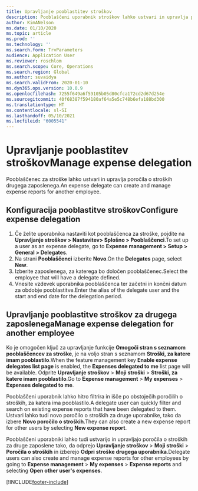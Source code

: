 ```yaml
---
title: Upravljanje pooblastitev stroškov
description: Pooblaščeni uporabnik stroškov lahko ustvari in upravlja poročila o stroških za drugega zaposlenega v organizaciji.
author: KimANelson
ms.date: 01/10/2020
ms.topic: article
ms.prod: ''
ms.technology: ''
ms.search.form: TrvParameters
audience: Application User
ms.reviewer: roschlom
ms.search.scope: Core, Operations
ms.search.region: Global
ms.author: suvaidya
ms.search.validFrom: 2020-01-10
ms.dyn365.ops.version: 10.0.9
ms.openlocfilehash: 7255f649a6f59105b05d80cfca172cd2d67d254e
ms.sourcegitcommit: 40f68387f594180af64a5e5c748b6efa188bd300
ms.translationtype: HT
ms.contentlocale: sl-SI
ms.lasthandoff: 05/10/2021
ms.locfileid: "6005541"
---
```

# <a name="manage-expense-delegation"></a><span data-ttu-id="fa08b-103">Upravljanje pooblastitev stroškov</span><span class="sxs-lookup"><span data-stu-id="fa08b-103">Manage expense delegation</span></span>

<span data-ttu-id="fa08b-104">Pooblaščenec za stroške lahko ustvari in upravlja poročila o stroških drugega zaposlenega.</span><span class="sxs-lookup"><span data-stu-id="fa08b-104">An expense delegate can create and manage expense reports for another employee.</span></span>

## <a name="configure-expense-delegation"></a><span data-ttu-id="fa08b-105">Konfiguracija pooblastitve stroškov</span><span class="sxs-lookup"><span data-stu-id="fa08b-105">Configure expense delegation</span></span>

1. <span data-ttu-id="fa08b-106">Če želite uporabnika nastaviti kot pooblaščenca za stroške, pojdite na **Upravljanje stroškov > Nastavitev> Splošno > Pooblaščenci**.</span><span class="sxs-lookup"><span data-stu-id="fa08b-106">To set up a user as an expense delegate, go to **Expense management > Setup > General > Delegates**.</span></span>
2. <span data-ttu-id="fa08b-107">Na strani **Pooblaščenci** izberite **Novo**.</span><span class="sxs-lookup"><span data-stu-id="fa08b-107">On the **Delegates** page, select **New**.</span></span>
3. <span data-ttu-id="fa08b-108">Izberite zaposlenega, za katerega bo določen pooblaščenec.</span><span class="sxs-lookup"><span data-stu-id="fa08b-108">Select the employee that will have a delegate defined.</span></span> 
4. <span data-ttu-id="fa08b-109">Vnesite vzdevek uporabnika pooblaščenca ter začetni in končni datum za obdobje pooblastitve.</span><span class="sxs-lookup"><span data-stu-id="fa08b-109">Enter the alias of the delegate user and the start and end date for the delegation period.</span></span>

## <a name="manage-expense-delegation-for-another-employee"></a><span data-ttu-id="fa08b-110">Upravljanje pooblastitve stroškov za drugega zaposlenega</span><span class="sxs-lookup"><span data-stu-id="fa08b-110">Manage expense delegation for another employee</span></span>

<span data-ttu-id="fa08b-111">Ko je omogočen ključ za upravljanje funkcije **Omogoči stran s seznamom pooblaščencev za stroške**, je na voljo stran s seznamom **Stroški, za katere imam pooblastilo**.</span><span class="sxs-lookup"><span data-stu-id="fa08b-111">When the feature management key **Enable expense delegates list page** is enabled, the **Expenses delegated to me** list page will be available.</span></span> <span data-ttu-id="fa08b-112">Odprite **Upravljanje stroškov** > **Moji stroški** > **Stroški, za katere imam pooblastilo**.</span><span class="sxs-lookup"><span data-stu-id="fa08b-112">Go to **Expense management** > **My expenses** > **Expenses delegated to me**.</span></span>

<span data-ttu-id="fa08b-113">Pooblaščeni uporabnik lahko hitro filtrira in išče po obstoječih poročilih o stroških, za katera ima pooblastilo.</span><span class="sxs-lookup"><span data-stu-id="fa08b-113">A delegate user can quickly filter and search on existing expense reports that have been delegated to them.</span></span> <span data-ttu-id="fa08b-114">Ustvari lahko tudi novo poročilo o stroških za druge uporabnike, tako da izbere **Novo poročilo o stroških**.</span><span class="sxs-lookup"><span data-stu-id="fa08b-114">They can also create a new expense report for other users by selecting **New expense report**.</span></span>

<span data-ttu-id="fa08b-115">Pooblaščeni uporabniki lahko tudi ustvarijo in upravljajo poročila o stroških za druge zaposlene tako, da odprejo **Upravljanje stroškov** > **Moji stroški** > **Poročila o stroških** in izberejo **Odpri stroške drugega uporabnika**.</span><span class="sxs-lookup"><span data-stu-id="fa08b-115">Delegate users can also create and manage expense reports for other employees by going to **Expense management** > **My expenses** > **Expense reports** and selecting **Open other user's expenses**.</span></span>


[!INCLUDE[footer-include](../includes/footer-banner.md)]